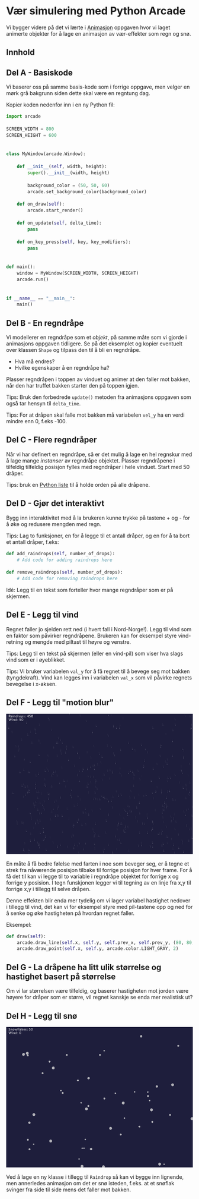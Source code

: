 # Vær simulering med Python Arcade

Vi bygger videre på det vi lærte i [Animasjon](https://github.com/orsnes-privatskole/python-oppgaver/blob/master/animation.md) oppgaven hvor vi laget animerte objekter for å lage en animasjon av vær-effekter som regn og snø.

## Innhold

## Del A - Basiskode

Vi baserer oss på samme basis-kode som i forrige oppgave, men velger en mørk grå bakgrunn siden dette skal være en regntung dag.

Kopier koden nedenfor inn i en ny Python fil:

```python
import arcade

SCREEN_WIDTH = 800
SCREEN_HEIGHT = 600


class MyWindow(arcade.Window):

    def __init__(self, width, height):
        super().__init__(width, height)

        background_color = (50, 50, 60)
        arcade.set_background_color(background_color)

    def on_draw(self):
        arcade.start_render()

    def on_update(self, delta_time):
        pass

    def on_key_press(self, key, key_modifiers):
        pass


def main():
    window = MyWindow(SCREEN_WIDTH, SCREEN_HEIGHT)
    arcade.run()


if __name__ == "__main__":
    main()
```

## Del B - En regndråpe

Vi modellerer en regndråpe som et *objekt*, på samme måte som vi gjorde i animasjons oppgaven tidligere. Se på det eksemplet og kopier eventuelt over klassen ``Shape`` og tilpass den til å bli en regndråpe.

- Hva må endres?
- Hvilke egenskaper å en regndråpe ha?

Plasser regndråpen i toppen av vinduet og animer at den faller mot bakken, når den har truffet bakken starter den på toppen igjen.

Tips: Bruk den forbedrede ``update()`` metoden fra animasjons oppgaven som også tar hensyn til ``delta_time``.

Tips: For at dråpen skal falle mot bakken må variabelen ``vel_y`` ha en verdi mindre enn 0, f.eks -100.

## Del C - Flere regndråper

Når vi har definert en regndråpe, så er det mulig å lage en hel regnskur med å lage mange *instanser* av regndråpe objektet. Plasser regndråpene i tilfeldig tilfeldig posisjon fylles med regndråper i hele vinduet. Start med 50 dråper.

Tips: bruk en [Python liste](https://orsnes-privatskole.github.io/#lister) til å holde orden på alle dråpene.

## Del D - Gjør det interaktivt

Bygg inn interaktivitet med å la brukeren kunne trykke på tastene + og - for å øke og redusere mengden med regn.

Tips: Lag to funksjoner, en for å legge til et antall dråper, og en for å ta bort et antall dråper, f.eks:

```python
def add_raindrops(self, number_of_drops):
    # Add code for adding raindrops here

def remove_raindrops(self, number_of_drops):
    # Add code for removing raindrops here  
```

Idé: Legg til en tekst som forteller hvor mange regndråper som er på skjermen.

## Del E - Legg til vind

Regnet faller jo sjelden rett ned (i hvert fall i Nord-Norge!). Legg til vind som en faktor som påvirker regndråpene. Brukeren kan for eksempel styre vind-retning og mengde med piltast til høyre og venstre.

Tips: Legg til en tekst på skjermen (eller en vind-pil) som viser hva slags vind som er i øyeblikket.

Tips: Vi bruker variabelen ``val_y`` for å få regnet til å bevege seg mot bakken (tyngdekraft). Vind kan legges inn i variabelen ``val_x`` som vil påvirke regnets bevegelse i x-aksen.

## Del F - Legg til "motion blur"

![rain](gfx/rain.png)

En måte å få bedre følelse med farten i noe som beveger seg, er å tegne et strek fra nåværende posisjon tilbake til forrige posisjon for hver frame. For å få det til kan vi legge til to variable i regndråpe objektet for forrige x og forrige y posision. I tegn funskjonen legger vi til tegning av en linje fra x,y til forrige x,y i tillegg til selve dråpen.

Denne effekten blir enda mer tydelig om vi lager variabel hastighet nedover i tillegg til vind, det kan vi for eksempel styre med pil-tastene opp og ned for å senke og øke hastigheten på hvordan regnet faller.

Eksempel:
```python
def draw(self):
    arcade.draw_line(self.x, self.y, self.prev_x, self.prev_y, (80, 80, 80, 160))
    arcade.draw_point(self.x, self.y, arcade.color.LIGHT_GRAY, 2)
```

## Del G - La dråpene ha litt ulik størrelse og hastighet basert på størrelse

Om vi lar størrelsen være tilfeldig, og baserer hastigheten mot jorden være høyere for dråper som er større, vil regnet kanskje se enda mer realistisk ut?

## Del H - Legg til snø

![snow](gfx/snow.png)

Ved å lage en ny klasse i tillegg til ``Raindrop`` så kan vi bygge inn lignende, men annerledes animasjon om det er snø isteden, f.eks. at et snøflak svinger fra side til side mens det faller mot bakken.

